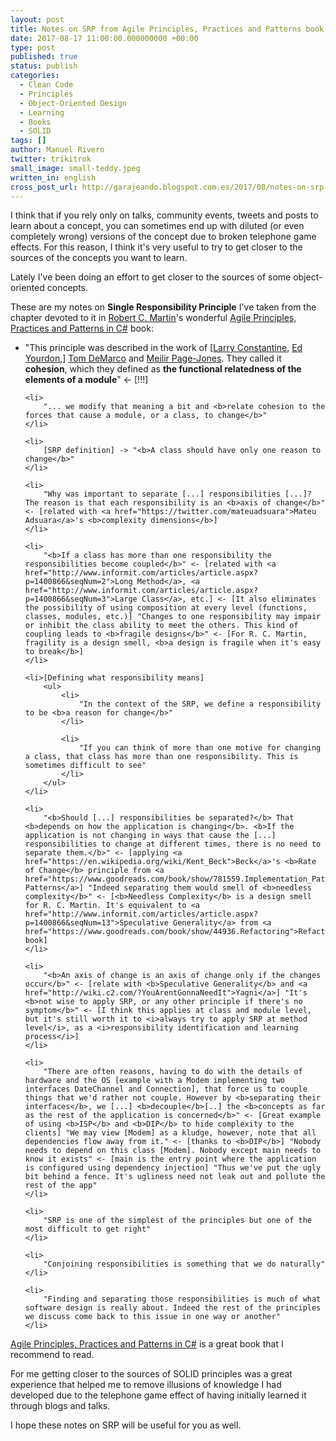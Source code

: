 ```yaml
---
layout: post
title: Notes on SRP from Agile Principles, Practices and Patterns book 
date: 2017-08-17 11:00:00.000000000 +00:00
type: post
published: true
status: publish
categories:
  - Clean Code
  - Principles
  - Object-Oriented Design
  - Learning
  - Books
  - SOLID
tags: []
author: Manuel Rivero
twitter: trikitrok
small_image: small-teddy.jpeg
written_in: english
cross_post_url: http://garajeando.blogspot.com.es/2017/08/notes-on-srp-from-agile-principles.html
---
```

 
 I think that if you rely only on talks, community events, tweets and posts to learn about a concept, you can sometimes end up with diluted (or even completely wrong) versions of the concept due to broken telephone game effects. For this reason, I think it's very useful to try to get closer to the sources of the concepts you want to learn.

Lately I've been doing an effort to get closer to the sources of some object-oriented concepts. 

These are my notes on <b>Single Responsibility Principle</b> I've taken from the chapter devoted to it in <a href="https://en.wikipedia.org/wiki/Robert_Cecil_Martin">Robert C. Martin</a>'s wonderful <a href="https://www.goodreads.com/book/show/84983.Agile_Principles_Patterns_and_Practices_in_C_">Agile Principles, Practices and Patterns in C#</a> book:

<ul>
    <li> 
        "This principle was described in the work of [<a href="https://en.wikipedia.org/wiki/Larry_Constantine">Larry Constantine</a>, <a href="https://en.wikipedia.org/wiki/Edward_Yourdon">Ed Yourdon</a>,] <a href="https://en.wikipedia.org/wiki/Tom_DeMarco">Tom DeMarco</a> and <a href="http://www.construx.com/Employees/Meilir_Page-Jones/">Meilir Page-Jones</a>. They called it <b>cohesion</b>, which they defined as <b>the functional relatedness of the elements of a module</b>" <- [!!!]
    </li>

    <li>
        "... we modify that meaning a bit and <b>relate cohesion to the forces that cause a module, or a class, to change</b>"
    </li>

    <li>
        [SRP definition] -> "<b>A class should have only one reason to change</b>"
    </li>

    <li>
        "Why was important to separate [...] responsibilities [...]? The reason is that each responsibility is an <b>axis of change</b>" <- [related with <a href="https://twitter.com/mateuadsuara">Mateu Adsuara</a>'s <b>complexity dimensions</b>]
    </li>

    <li>
        "<b>If a class has more than one responsibility the responsibilities become coupled</b>" <- [related with <a href="http://www.informit.com/articles/article.aspx?p=1400866&seqNum=2">Long Method</a>, <a href="http://www.informit.com/articles/article.aspx?p=1400866&seqNum=3">Large Class</a>, etc.] <- [It also eliminates the possibility of using composition at every level (functions, classes, modules, etc.)] "Changes to one responsibility may impair or inhibit the class ability to meet the others. This kind of coupling leads to <b>fragile designs</b>" <- [For R. C. Martin, fragility is a design smell, <b>a design is fragile when it's easy to break</b>]
    </li>

    <li>[Defining what responsibility means]
        <ul>
            <li>
                "In the context of the SRP, we define a responsibility to be <b>a reason for change</b>"
            </li>

            <li>
                "If you can think of more than one motive for changing a class, that class has more than one responsibility. This is sometimes difficult to see"
            </li>
        </ul>
    </li>

    <li>
        "<b>Should [...] responsibilities be separated?</b> That <b>depends on how the application is changing</b>. <b>If the application is not changing in ways that cause the [...] responsibilities to change at different times, there is no need to separate them.</b>" <- [applying <a href="https://en.wikipedia.org/wiki/Kent_Beck">Beck</a>'s <b>Rate of Change</b> principle from <a href="https://www.goodreads.com/book/show/781559.Implementation_Patterns">Implementation Patterns</a>] "Indeed separating them would smell of <b>needless complexity</b>" <- [<b>Needless Complexity</b> is a design smell for R. C. Martin. It's equivalent to <a href="http://www.informit.com/articles/article.aspx?p=1400866&seqNum=13">Speculative Generality</a> from <a href="https://www.goodreads.com/book/show/44936.Refactoring">Refactoring</a> book]
    </li>

    <li>
        "<b>An axis of change is an axis of change only if the changes occur</b>" <- [relate with <b>Speculative Generality</b> and <a href="http://wiki.c2.com/?YouArentGonnaNeedIt">Yagni</a>] "It's <b>not wise to apply SRP, or any other principle if there's no symptom</b>" <- [I think this applies at class and module level, but it's still worth it to <i>always try to apply SRP at method level</i>, as a <i>responsibility identification and learning process</i>]
    </li>
 
    <li>
        "There are often reasons, having to do with the details of hardware and the OS [example with a Modem implementing two interfaces DateChannel and Connection], that force us to couple things that we'd rather not couple. However by <b>separating their interfaces</b>, we [...] <b>decouple</b>[..] the <b>concepts as far as the rest of the application is concerned</b>" <- [Great example of using <b>ISP</b> and <b>DIP</b> to hide complexity to the clients] "We may view [Modem] as a kludge, however, note that all dependencies flow away from it." <- [thanks to <b>DIP</b>] "Nobody needs to depend on this class [Modem]. Nobody except main needs to know it exists" <- [main is the entry point where the application is configured using dependency injection] "Thus we've put the ugly bit behind a fence. It's ugliness need not leak out and pollute the rest of the app"
    </li>

    <li>
        "SRP is one of the simplest of the principles but one of the most difficult to get right"
    </li>

    <li>
        "Conjoining responsibilities is something that we do naturally"
    </li>

    <li>
        "Finding and separating those responsibilities is much of what software design is really about. Indeed the rest of the principles we discuss come back to this issue in one way or another"
    </li>
</ul>

<a href="https://www.goodreads.com/book/show/84983.Agile_Principles_Patterns_and_Practices_in_C_">Agile Principles, Practices and Patterns in C#</a> is a great book that I recommend to read. 

For me getting closer to the sources of SOLID principles was a great experience that helped me to remove illusions of knowledge I had developed due to the telephone game effect of having initially learned it through blogs and talks.

I hope these notes on SRP will be useful for you as well.